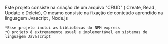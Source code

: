  Este projeto consiste na criação de um arquivo "CRUD" ( Create, Read , Update e Delete),
  O mesmo consiste na fixação de conteúdo aprendido na linguagem Jvascript , Node.js
   
   
    *Esse projeto inclui as bibliotecas do NPM express 
    *O projeto é extremamente usual e implementável em sistemas de linguagem Javascript